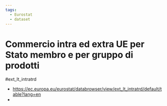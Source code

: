 ```yaml
---
tags:
  - Eurostat
  - dataset
---
```

# Commercio intra ed extra UE per Stato membro e per gruppo di prodotti

#ext_lt_intratrd

- https://ec.europa.eu/eurostat/databrowser/view/ext_lt_intratrd/default/table?lang=en
- 